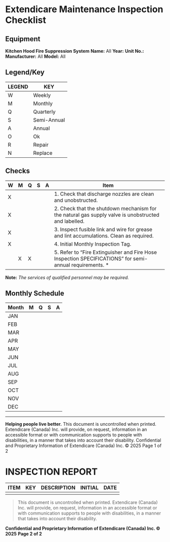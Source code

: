 # Extendicare Maintenance Inspection Checklist

## Equipment
**Kitchen Hood Fire Suppression System**
**Name:** All
**Year:**
**Unit No.:**
**Manufacturer:** All
**Model:** All

## Legend/Key
| LEGEND | KEY       |
|--------|-----------|
| W      | Weekly    |
| M      | Monthly   |
| Q      | Quarterly |
| S      | Semi-Annual |
| A      | Annual    |
| O      | Ok       |
| R      | Repair    |
| N      | Replace   |

## Checks
| W | M | Q | S | A | Item                                                                 |
|---|---|---|---|---|----------------------------------------------------------------------|
| X |   |   |   |   | 1. Check that discharge nozzles are clean and unobstructed.       |
| X |   |   |   |   | 2. Check that the shutdown mechanism for the natural gas supply valve is unobstructed and labelled. |
| X |   |   |   |   | 3. Inspect fusible link and wire for grease and lint accumulations. Clean as required. |
| X |   |   |   |   | 4. Initial Monthly Inspection Tag.                                   |
|   | X | X |   |   | 5. Refer to “Fire Extinguisher and Fire Hose Inspection SPECIFICATIONS” for semi-annual requirements. * |

**Note:**
*The services of qualified personnel may be required.*

## Monthly Schedule
| Month | M | Q | S | A |
|-------|---|---|---|---|
| JAN   |   |   |   |   |
| FEB   |   |   |   |   |
| MAR   |   |   |   |   |
| APR   |   |   |   |   |
| MAY   |   |   |   |   |
| JUN   |   |   |   |   |
| JUL   |   |   |   |   |
| AUG   |   |   |   |   |
| SEP   |   |   |   |   |
| OCT   |   |   |   |   |
| NOV   |   |   |   |   |
| DEC   |   |   |   |   |

----

**Helping people live better.**
This document is uncontrolled when printed. Extendicare (Canada) Inc. will provide, on request, information in an accessible format or with communication supports to people with disabilities, in a manner that takes into account their disability.
Confidential and Proprietary Information of Extendicare (Canada) Inc. © 2025
Page 1 of 2

# INSPECTION REPORT

| ITEM | KEY | DESCRIPTION | INITIAL | DATE |
|------|-----|-------------|---------|------|
|      |     |             |         |      |

> This document is uncontrolled when printed. Extendicare (Canada) Inc. will provide, on request, information in an accessible format or with communication supports to people with disabilities, in a manner that takes into account their disability.

**Confidential and Proprietary Information of Extendicare (Canada) Inc. © 2025**
**Page 2 of 2**